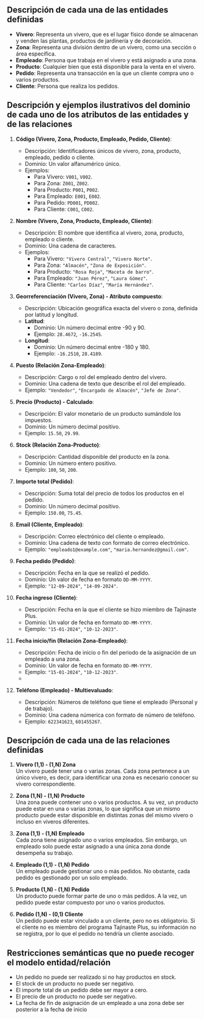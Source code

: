## Descripción de cada una de las entidades definidas

- **Vivero**: Representa un vivero, que es el lugar físico donde se almacenan y venden las plantas, productos de jardinería y de decoración.
- **Zona**: Representa una división dentro de un vivero, como una sección o área específica.
- **Empleado**: Persona que trabaja en el vivero y está asignado a una zona.
- **Producto**: Cualquier bien que está disponible para la venta en el vivero.
- **Pedido**: Representa una transacción en la que un cliente compra uno o varios productos.
- **Cliente**: Persona que realiza los pedidos.


## Descripción y ejemplos ilustrativos del dominio de cada uno de los atributos de las entidades y de las relaciones

1. **Código (Vivero, Zona, Producto, Empleado, Pedido, Cliente)**:
   - Descripción: Identificadores únicos de vivero, zona, producto, empleado, pedido o cliente.
   - Dominio: Un valor alfanumérico único.
   - Ejemplos:
     - Para Vivero: `V001`, `V002`.
     - Para Zona: `Z001`, `Z002`.
     - Para Producto: `P001`, `P002`.
     - Para Empleado: `E001`, `E002`.
     - Para Pedido: `PD001`, `PD002`.
     - Para Cliente: `C001`, `C002`.

2. **Nombre (Vivero, Zona, Producto, Empleado, Cliente)**:
   - Descripción: El nombre que identifica al vivero, zona, producto, empleado o cliente.
   - Dominio: Una cadena de caracteres.
   - Ejemplos:
     - Para Vivero: `"Vivero Central"`, `"Vivero Norte"`.
     - Para Zona: `"Almacén"`, `"Zona de Exposición"`.
     - Para Producto: `"Rosa Roja"`, `"Maceta de barro"`.
     - Para Empleado: `"Juan Pérez"`, `"Laura Gómez"`.
     - Para Cliente: `"Carlos Díaz"`, `"María Hernández"`.

3. **Georreferenciación (Vivero, Zona) - Atributo compuesto**:
   - Descripción: Ubicación geográfica exacta del vivero o zona, definida por latitud y longitud.
   - **Latitud**:
     - Dominio: Un número decimal entre -90 y 90.
     - Ejemplo: `28.4672`, `-16.2545`.
   - **Longitud**:
     - Dominio: Un número decimal entre -180 y 180.
     - Ejemplo: `-16.2510`, `28.4189`.

4. **Puesto (Relación Zona-Empleado)**:
   - Descripción: Cargo o rol del empleado dentro del vivero.
   - Dominio: Una cadena de texto que describe el rol del empleado.
   - Ejemplo: `"Vendedor"`, `"Encargado de Almacén"`, `"Jefe de Zona"`.

5. **Precio (Producto) - Calculado**:
   - Descripción: El valor monetario de un producto sumándole los impuestos.
   - Dominio: Un número decimal positivo.
   - Ejemplo: `15.50`, `29.99`.

6. **Stock (Relación Zona-Producto)**:
   - Descripción: Cantidad disponible del producto en la zona.
   - Dominio: Un número entero positivo.
   - Ejemplo: `100`, `50`, `200`.

7. **Importe total (Pedido)**:
   - Descripción: Suma total del precio de todos los productos en el pedido.
   - Dominio: Un número decimal positivo.
   - Ejemplo: `150.00`, `75.45`.

8. **Email (Cliente, Empleado)**:
   - Descripción: Correo electrónico del cliente o empleado.
   - Dominio: Una cadena de texto con formato de correo electrónico.
   - Ejemplo: `"empleado1@example.com"`, `"maria.hernandez@gmail.com"`.

9. **Fecha pedido (Pedido)**:
   - Descripción: Fecha en la que se realizó el pedido.
   - Dominio: Un valor de fecha en formato `DD-MM-YYYY`.
   - Ejemplo: `"12-09-2024"`, `"14-09-2024"`.

10. **Fecha ingreso (Cliente)**:
    - Descripción: Fecha en la que el cliente se hizo miembro de Tajinaste Plus.
    - Dominio: Un valor de fecha en formato `DD-MM-YYYY`.
    - Ejemplo: `"15-01-2024"`, `"10-12-2023"`.

11. **Fecha inicio/fin (Relación Zona-Empleado)**:
    - Descripción: Fecha de inicio o fin del periodo de la asignación de un empleado a una zona.
    - Dominio: Un valor de fecha en formato `DD-MM-YYYY`.
    - Ejemplo: `"15-01-2024"`, `"10-12-2023"`.
    - 
8. **Teléfono (Empleado) - Multievaluado**:
   - Descripción: Números de teléfono que tiene el empleado (Personal y de trabajo).
   - Dominio: Una cadena númerica con formato de número de teléfono.
   - Ejemplo: `622341623`, `601455267`.

## Descripción de cada una de las relaciones definidas

1. **Vivero (1,1) - (1,N) Zona**  
   Un vivero puede tener una o varias zonas. Cada zona pertenece a un único vivero, es decir, para identificar una zona es necesario conocer su vivero correspondiente.

2. **Zona (1,N) - (1,N) Producto**  
   Una zona puede contener uno o varios productos. A su vez, un producto puede estar en una o varias zonas, lo que significa que un mismo producto puede estar disponible en distintas zonas del mismo vivero o incluso en viveros diferentes.

3. **Zona (1,1) - (1,N) Empleado**  
   Cada zona tiene asignado uno o varios empleados. Sin embargo, un empleado solo puede estar asignado a una única zona donde desempeña su trabajo.

4. **Empleado (1,1) - (1,N) Pedido**  
   Un empleado puede gestionar uno o más pedidos. No obstante, cada pedido es gestionado por un solo empleado.

5. **Producto (1,N) - (1,N) Pedido**  
   Un producto puede formar parte de uno o más pedidos. A la vez, un pedido puede estar compuesto por uno o varios productos.

6. **Pedido (1,N) - (0,1) Cliente**  
   Un pedido puede estar vinculado a un cliente, pero no es obligatorio. Si el cliente no es miembro del programa Tajinaste Plus, su información no se registra, por lo que el pedido no tendría un cliente asociado.


## Restricciones semánticas que no puede recoger el modelo entidad/relación
- Un pedido no puede ser realizado si no hay productos en stock.
- El stock de un producto no puede ser negativo.
- El importe total de un pedido debe ser mayor a cero.
- El precio de un producto no puede ser negativo.
- La fecha de fin de asignación de un empleado a una zona debe ser posterior a la fecha de inicio

